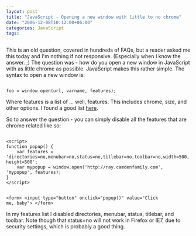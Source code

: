 ```yaml
---
layout: post
title: "JavaScript - Opening a new window with little to no chrome"
date: "2006-12-08T10:12:00+06:00"
categories: JavaScript 
tags: 
---
```


This is an old question, covered in hundreds of FAQs, but a reader asked me this today and I'm nothing if not responsive. (Especially when I know the answer. ;) The question was - how do you open a new window in JavaScript with as little chrome as possible. JavaScript makes this rather simple. The syntax to open a new window is:

<code>
foo = window.open(url, varname, features);
</code>

Where features is a list of ... well, features. This includes chrome, size, and other options. I found a good list <a href="http://www.devguru.com/Technologies/ecmaScript/quickref/win_open.html">here</a>. 

So to answer the question - you can simply disable all the features that are chrome related like so:

<code>
&lt;script&gt;
function popup() {
	var features = 'directories=no,menubar=no,status=no,titlebar=no,toolbar=no,width=500,height=500';
	var mypopup = window.open('http://ray.camdenfamily.com', 'mypopup', features);
}
&lt;/script&gt;

&lt;form&gt;
&lt;input type="button" onclick="popup()" value="Click me, baby"&gt;
&lt;/form&gt;
</code>

In my features list I disabled directories, menubar, status, titlebar, and toolbar. Note though that status=no will not work in Firefox or IE7, due to security settings, which is probably a good thing.